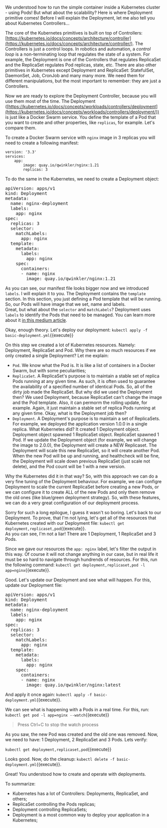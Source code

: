 We understood how to run the simple container inside a Kubernetes cluster - using Pods! But what about the scalability? Here is where Deployment primitive comes! Before I will explain the Deployment, let me also tell you about Kubernetes Controllers...

The core of the Kubernetes primitives is built on top of Controllers: [https://kubernetes.io/docs/concepts/architecture/controller](https://kubernetes.io/docs/concepts/architecture/controller/). The Controllers is just a control loops. In robotics and automation, a *control loop* is a non-terminating loop that regulates the state of a system. For example, the Deployment is one of the Controllers that regulates ReplicaSet and the ReplicaSet regulates Pod replicas, state, etc. There are also other primitives in Kubernetes except Deployment and ReplicaSet: StatefulSet, DaemonSet, Job, CronJob and many many more. We need them for different manipulations, but the most important to remember: they are just a Controllers.

Now we are ready to explore the Deployment Controller, because you will use them most of the time. The Deployment ([https://kubernetes.io/docs/concepts/workloads/controllers/deployment](https://kubernetes.io/docs/concepts/workloads/controllers/deployment/)) is just like a Docker Swarm service. You define the template of a Pod that you want to create and other properties, like `replicas`, for example. Let's compare them.

To create a Docker Swarm service with `nginx` image in 3 replicas you will need to create a following manifest:

```
version: '3.3'
services:
	app:
		image: quay.io/qwinkler/nginx:1.21
		replicas: 3
```

To do the same in the Kubernetes, we need to create a Deployment object:

<pre class="file" data-filename="basic-deployment.yml" data-target="replace">
apiVersion: apps/v1
kind: Deployment
metadata:
  name: nginx-deployment
  labels:
    app: nginx
spec:
  replicas: 3
  selector:
    matchLabels:
      app: nginx
  template:
    metadata:
      labels:
        app: nginx
    spec:
      containers:
      - name: nginx
        image: quay.io/qwinkler/nginx:1.21
</pre>

As you can see, our manifest file looks bigger now and we introduced `labels`. I will explain it to you. The Deployment contains the `template` section. In this section, you just defining a Pod template that will be running. So, our Pods will have image that we set, name and labels.  
Great, but what about the `selector` and `matchLabels`? Deployment uses `labels` to identify the Pods that need to be managed. You can learn more about it [in this medium article](https://medium.com/@zwhitchcox/matchlabels-labels-and-selectors-explained-in-detail-for-beginners-d421bdd05362).

Okay, enough theory. Let's deploy our deployment: `kubectl apply -f basic-deployment.yml`{{execute}}

On this step we created a lot of Kubernetes resources. Namely: Deployment, ReplicaSet and Pod. Why there are so much resources if we only created a single Deployment? Let me explain:  
- `Pod`. We know what the Pod is. It is like a list of containers in a Docker Swarm, but with some peculiarities;  
- `ReplicaSet`. A ReplicaSet's purpose is to maintain a stable set of replica Pods running at any given time. As such, it is often used to guarantee the availability of a specified number of identical Pods. So, all of the dirty job made the ReplicaSet. But why did we used the Deployment then? We used Deployment, because ReplicaSet can't change the image and the Pod template. Also, it can permorm the rolling update, for example. Again, it just maintain a stable set of replica Pods running at any given time. Okay, what is the Deployment job then?
- `Deployment`. A Deployment's purpose is to maintain a set of ReplicaSets. For example, we deployed the application version 1.0.0 in a single replica. What Kubernetes did? It created 1 Deployment object. Deployment object spawned 1 ReplicaSet object. ReplicaSet spawned 1 Pod. If we update the Deployment object (for example, we will change the image to 2.0.0), the Deployment will create a NEW Replicaset. The Deployment will scale this new ReplicaSet, so it will create another Pod. When the new Pod will be up and running, and healthcheck will be fine, the Deployment will scale down previous ReplicaSet (just scale not delete), and the Pod count will be 1 with a new version.

Why the Kubernetes did it in that way? So, with this approach we can do a very fine tuning of the Deployment behaviour. For example, we can configre Deployment to scale the current ReplicaSet before creating a new Pods, or we can configure it to create ALL of the new Pods and only them remove the old ones (like blue/green deployment strategy). So, with these features, we can do a very great configuration of our deployment process.

Sorry for such a long epilogue, I guess it wasn't so boring. Let's back to our Deployment. To prove, that I'm not lying, let's get all of the resources that Kubernetes created with our Deployment file: `kubectl get deployment,replicaset,pod`{{execute}}.  
As you can see, I'm not a liar! There are 1 Deployment, 1 ReplicaSet and 3 Pods.

Since we gave our resources the `app: nginx` label, let's filter the output in this way. Of course it will not change anything in our case, but in real life it must be so hard to navigate through hundrends of resources. For this, run the following command: `kubectl get deployment,replicaset,pod -l app=nginx`{{execute}}.

Good. Let's update our Deployment and see what will happen. For this, update our Deployment file:  
<pre class="file" data-filename="basic-deployment.yml" data-target="replace">
apiVersion: apps/v1
kind: Deployment
metadata:
  name: nginx-deployment
  labels:
    app: nginx
spec:
  replicas: 3
  selector:
    matchLabels:
      app: nginx
  template:
    metadata:
      labels:
        app: nginx
    spec:
      containers:
      - name: nginx
        image: quay.io/qwinkler/nginx:latest
</pre>

And apply it once again: `kubectl apply -f basic-deployment.yml`{{execute}}.

We can see what is happening with a Pods in a real time. For this, run: `kubectl get pod -l app=nginx --watch`{{execute}}

> Press Ctrl+C to stop the watch process

As you saw, the new Pod was created and the old one was removed. Now, we need to have: 1 Deployment, 2 ReplicaSet and 3 Pods. Lets verify:

`kubectl get deployment,replicaset,pod`{{execute}}

Looks good. Now, do the cleanup: `kubectl delete -f basic-deployment.yml`{{execute}}.

Great! You understood how to create and operate with deployments.

To summarize:

- Kubernetes has a lot of Controllers: Deployments, ReplicaSet, and others;
- ReplicaSet controlling the Pods replicas;
- Deployment controlling ReplicaSets;
- Deployment is a most common way to deploy your application in a Kubernetes;